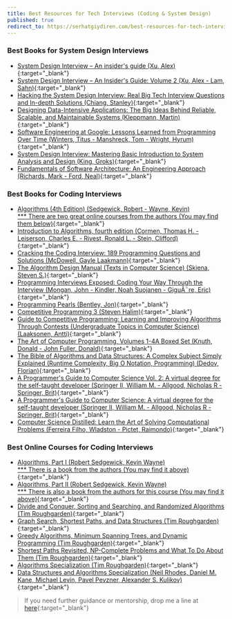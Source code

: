 ```yaml
---
title: Best Resources for Tech Interviews (Coding & System Design)
published: true
redirect_to: https://serhatgiydiren.com/best-resources-for-tech-interviews
---
```


### Best Books for System Design Interviews

* [System Design Interview – An insider's guide (Xu, Alex)](https://www.amazon.com/dp/B08CMF2CQF?tag=sg20220822-20&linkCode=ogi&th=1&psc=1){:target="_blank"}
* [System Design Interview – An Insider's Guide: Volume 2 (Xu, Alex - Lam, Sahn)](https://www.amazon.com/dp/1736049119?tag=sg20220822-20&linkCode=ogi&th=1&psc=1
){:target="_blank"}
* [Hacking the System Design Interview: Real Big Tech Interview Questions and In-depth Solutions (Chiang, Stanley)](https://www.amazon.com/dp/B0B7QHRK5Q?tag=sg20220822-20&linkCode=ogi&th=1&psc=1){:target="_blank"}
* [Designing Data-Intensive Applications: The Big Ideas Behind Reliable, Scalable, and Maintainable Systems (Kleppmann, Martin)](https://www.amazon.com/dp/1449373321?tag=sg20220822-20&linkCode=ogi&th=1&psc=1){:target="_blank"}
* [Software Engineering at Google: Lessons Learned from Programming Over Time (Winters, Titus - Manshreck, Tom - Wright, Hyrum)](https://www.amazon.com/dp/1492082791?tag=sg20220822-20&linkCode=ogi&th=1&psc=1){:target="_blank"}
* [System Design Interview: Mastering Basic Introduction to System Analysis and Design (King, Groks)](https://www.amazon.com/dp/1915002036?tag=sg20220822-20&linkCode=ogi&th=1&psc=1){:target="_blank"}
* [Fundamentals of Software Architecture: An Engineering Approach (Richards, Mark - Ford, Neal)](https://www.amazon.com/dp/1492043451?tag=sg20220822-20&linkCode=ogi&th=1&psc=1){:target="_blank"}

### Best Books for Coding Interviews

* [Algorithms (4th Edition) (Sedgewick, Robert - Wayne, Kevin)<br/>*** There are two great online courses from the authors (You may find them below)](https://www.amazon.com/dp/032157351X?tag=sg20220822-20&linkCode=ogi&th=1&psc=1){:target="_blank"}
* [Introduction to Algorithms, fourth edition (Cormen, Thomas H. - Leiserson, Charles E. - Rivest, Ronald L. - Stein, Clifford)](https://www.amazon.com/dp/026204630X?tag=sg20220822-20&linkCode=ogi&th=1&psc=1){:target="_blank"}
* [Cracking the Coding Interview: 189 Programming Questions and Solutions (McDowell, Gayle Laakmann)](https://www.amazon.com/dp/0984782850?tag=sg20220822-20&linkCode=ogi&th=1&psc=1){:target="_blank"}
* [The Algorithm Design Manual (Texts in Computer Science) (Skiena, Steven S.)](https://www.amazon.com/dp/3030542556?tag=sg20220822-20&linkCode=ogi&th=1&psc=1){:target="_blank"}
* [Programming Interviews Exposed: Coding Your Way Through the Interview (Mongan, John - Kindler, Noah Suojanen - GiguÃ¨re, Eric)](https://www.amazon.com/dp/111941847X?tag=sg20220822-20&linkCode=ogi&th=1&psc=1){:target="_blank"}
* [Programming Pearls (Bentley, Jon)](https://www.amazon.com/dp/0201657880?tag=sg20220822-20&linkCode=ogi&th=1&psc=1){:target="_blank"}
* [Competitive Programming 3 (Steven Halim)](https://www.amazon.com/dp/B00FG8MNN8?tag=sg20220822-20&linkCode=ogi&th=1&psc=1){:target="_blank"}
* [Guide to Competitive Programming: Learning and Improving Algorithms Through Contests (Undergraduate Topics in Computer Science) (Laaksonen, Antti)](https://www.amazon.com/dp/3030393569?tag=sg20220822-20&linkCode=ogi&th=1&psc=1){:target="_blank"}
* [The Art of Computer Programming, Volumes 1-4A Boxed Set (Knuth, Donald - John Fuller, Donald)](https://www.amazon.com/dp/0321751043?tag=sg20220822-20&linkCode=ogi&th=1&psc=1){:target="_blank"}
* [The Bible of Algorithms and Data Structures: A Complex Subject Simply Explained (Runtime Complexity, Big O Notation, Programming) (Dedov, Florian)](https://www.amazon.com/dp/B08GDKGFB5?tag=sg20220822-20&linkCode=ogi&th=1&psc=1){:target="_blank"}
* [A Programmer's Guide to Computer Science Vol. 2: A virtual degree for the self-taught developer (Springer II, William M. - Allgood, Nicholas R - Springer, Brit)](https://www.amazon.com/dp/1951204042?tag=sg20220822-20&linkCode=ogi&th=1&psc=1){:target="_blank"}
* [A Programmer's Guide to Computer Science: A virtual degree for the self-taught developer (Springer II, William M. - Allgood, Nicholas R - Springer, Brit)](https://www.amazon.com/dp/195120400X?tag=sg20220822-20&linkCode=ogi&th=1&psc=1){:target="_blank"}
* [Computer Science Distilled: Learn the Art of Solving Computational Problems (Ferreira Filho, Wladston - Pictet, Raimondo)](https://www.amazon.com/dp/0997316020?tag=sg20220822-20&linkCode=ogi&th=1&psc=1){:target="_blank"}

### Best Online Courses for Coding Interviews

* [Algorithms, Part I (Robert Sedgewick, Kevin Wayne)<br/>*** There is a book from the authors (You may find it above)](https://imp.i384100.net/YgaNNe){:target="_blank"}
* [Algorithms, Part II (Robert Sedgewick, Kevin Wayne)<br/>*** There is also a book from the authors for this course (You may find it above)](https://imp.i384100.net/LPN22V){:target="_blank"}
* [Divide and Conquer, Sorting and Searching, and Randomized Algorithms (Tim Roughgarden)](https://imp.i384100.net/DVN335){:target="_blank"}
* [Graph Search, Shortest Paths, and Data Structures (Tim Roughgarden)](https://imp.i384100.net/9WYEE4){:target="_blank"}
* [Greedy Algorithms, Minimum Spanning Trees, and Dynamic Programming (Tim Roughgarden)](https://imp.i384100.net/jWLmmM){:target="_blank"}
* [Shortest Paths Revisited, NP-Complete Problems and What To Do About Them (Tim Roughgarden)](https://imp.i384100.net/P0DbVj){:target="_blank"}
* [Algorithms Specialization (Tim Roughgarden)](https://imp.i384100.net/x9GZ5y){:target="_blank"}
* [Data Structures and Algorithms Specialization (Neil Rhodes, Daniel M. Kane, Michael Levin, Pavel Pevzner, Alexander S. Kulikov)](https://imp.i384100.net/qnjyxg){:target="_blank"}

  
> If you need further guidance or mentorship, drop me a line at [here](mailto:serhatgiydiren@gmail.com){:target="_blank"}
